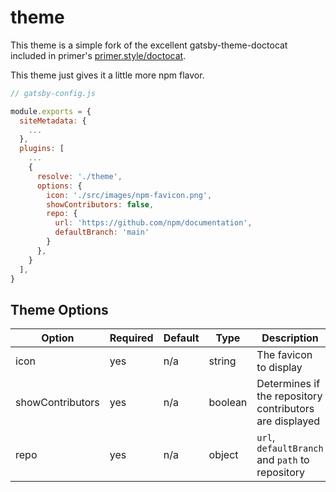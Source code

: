 # theme

This theme is a simple fork of the excellent gatsby-theme-doctocat included in primer's [primer.style/doctocat](https://primer.style/doctocat).

This theme just gives it a little more npm flavor.

```javascript
// gatsby-config.js

module.exports = {
  siteMetadata: {
    ...
  },
  plugins: [
    ...
    {
      resolve: './theme',
      options: {
        icon: './src/images/npm-favicon.png',
        showContributors: false,
        repo: {
          url: 'https://github.com/npm/documentation',
          defaultBranch: 'main'
        }
      },
    }
  ],
}

```

## Theme Options

| Option           | Required | Default | Type    | Description                                             |
| ---------------- | -------- | ------- | ------- | ------------------------------------------------------- |
| icon             | yes      | n/a     | string  | The favicon to display                                  |
| showContributors | yes      | n/a     | boolean | Determines if the repository contributors are displayed |
| repo             | yes      | n/a     | object  | `url`, `defaultBranch` and `path` to repository         |
